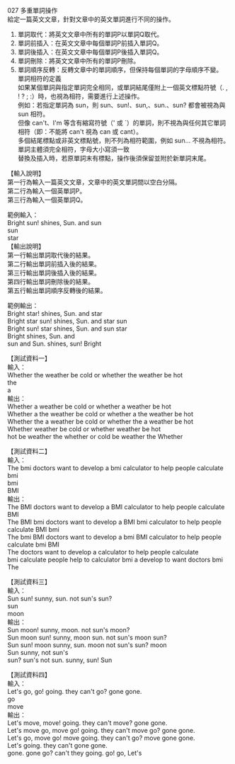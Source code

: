 027 多重單詞操作  
給定一篇英文文章，針對文章中的英文單詞進行不同的操作。  
1. 單詞取代：將英文文章中所有的單詞P以單詞Q取代。  
2. 單詞前插入：在英文文章中每個單詞P前插入單詞Q。  
3. 單詞後插入：在英文文章中每個單詞P後插入單詞Q。  
4. 單詞刪除：將英文文章中所有的單詞P刪除。  
5. 單詞順序反轉：反轉文章中的單詞順序，但保持每個單詞的字母順序不變。  
單詞相符的定義  
如果某個單詞與指定單詞完全相同，或單詞結尾僅附上一個英文標點符號（. , ! ? ; :）時，也視為相符，需要進行上述操作。  
例如：若指定單詞為 sun，則 sun、sun!、sun,、sun.、sun? 都會被視為與 sun 相符。  
但像 can't、I'm 等含有縮寫符號（' 或 `）的單詞，則不視為與任何其它單詞相符（即：不能將 can't 視為 can 或 cant）。  
多個結尾標點或非英文標點號，則不列為相符範圍，例如 sun... 不視為相符。  
單詞主體須完全相符，字母大小寫須一致  
替換及插入時，若原單詞末有標點，操作後須保留並附於新單詞末尾。  
  
【輸入說明】  
第一行為輸入一篇英文文章，文章中的英文單詞間以空白分隔。  
第二行為輸入一個英單詞P。  
第三行為輸入一個英單詞Q。  
  
範例輸入：  
Bright sun! shines, Sun. and sun  
sun  
star  
【輸出說明】  
第一行輸出單詞取代後的結果。  
第二行輸出單詞前插入後的結果。  
第三行輸出單詞後插入後的結果。  
第四行輸出單詞刪除後的結果。  
第五行輸出單詞順序反轉後的結果。  
  
範例輸出：  
Bright star! shines, Sun. and star  
Bright star sun! shines, Sun. and star sun  
Bright sun! star shines, Sun. and sun star  
Bright shines, Sun. and  
sun and Sun. shines, sun! Bright  
  
【測試資料一】  
輸入：  
Whether the weather be cold or whether the weather be hot  
the  
a  
輸出：  
Whether a weather be cold or whether a weather be hot  
Whether a the weather be cold or whether a the weather be hot  
Whether the a weather be cold or whether the a weather be hot  
Whether weather be cold or whether weather be hot  
hot be weather the whether or cold be weather the Whether  
  
【測試資料二】  
輸入：  
The bmi doctors want to develop a bmi calculator to help people calculate bmi  
bmi  
BMI  
輸出：  
The BMI doctors want to develop a BMI calculator to help people calculate BMI  
The BMI bmi doctors want to develop a BMI bmi calculator to help people calculate BMI bmi  
The bmi BMI doctors want to develop a bmi BMI calculator to help people calculate bmi BMI  
The doctors want to develop a calculator to help people calculate  
bmi calculate people help to calculator bmi a develop to want doctors bmi The  
  
【測試資料三】  
輸入：  
Sun sun! sunny, sun. not sun's sun?  
sun  
moon  
輸出：  
Sun moon! sunny, moon. not sun's moon?  
Sun moon sun! sunny, moon sun. not sun's moon sun?  
Sun sun! moon sunny, sun. moon not sun's sun? moon  
Sun sunny, not sun's  
sun? sun's not sun. sunny, sun! Sun  
  
【測試資料四】  
輸入：  
Let's go, go! going. they can't go? gone gone.  
go  
move  
輸出：  
Let's move, move! going. they can't move? gone gone.  
Let's move go, move go! going. they can't move go? gone gone.  
Let's go, move go! move going. they can't go? move gone gone.  
Let's going. they can't gone gone.  
gone. gone go? can't they going. go! go, Let's  
